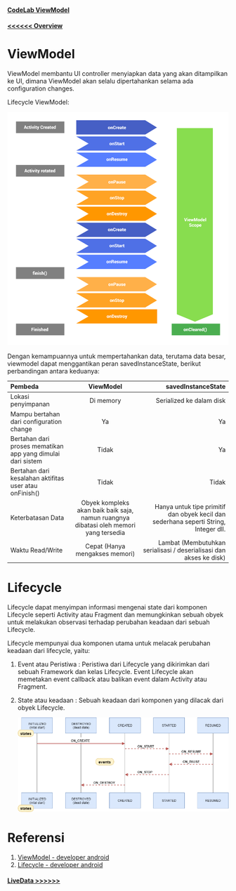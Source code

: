 #### [CodeLab ViewModel](../CodeLab/2ViewModel.md)

#### [<<<<<< Overview](1.Overview.md)

# ViewModel
ViewModel membantu UI controller menyiapkan data yang akan ditampilkan ke UI, dimana ViewModel akan selalu dipertahankan selama ada configuration changes.

Lifecycle ViewModel:

![Lifecycle ViewModel](../asset/lifecycle-viewmodel.png)

Dengan kemampuannya untuk mempertahankan data, terutama data besar, viewmodel dapat menggantikan peran savedInstanceState, berikut perbandingan antara keduanya:

| Pembeda                                                       | ViewModel    | savedInstanceState     |
| :---                                                          |    :----:    |          ---: |
| Lokasi penyimpanan                                            | Di memory    | Serialized ke dalam disk   |
| Mampu bertahan dari configuration change                      | Ya           | Ya      |
| Bertahan dari proses mematikan app yang dimulai dari sistem   | Tidak        | Ya      |
| Bertahan dari kesalahan aktifitas user atau onFinish()        | Tidak        | Tidak      |
| Keterbatasan Data                                             | Obyek kompleks akan baik baik saja, namun ruangnya dibatasi oleh memori yang tersedia        | Hanya untuk tipe primitif dan obyek kecil dan sederhana seperti String, Integer dll.      |
| Waktu Read/Write                                              | Cepat (Hanya mengakses memori)        | Lambat (Membutuhkan serialisasi / deserialisasi dan akses ke disk)      |

# Lifecycle
Lifecycle dapat menyimpan informasi mengenai state dari komponen Lifecycle seperti Activity atau Fragment dan memungkinkan sebuah obyek untuk melakukan observasi terhadap perubahan keadaan dari sebuah Lifecycle.

Lifecycle mempunyai dua komponen utama untuk melacak perubahan keadaan dari lifecycle, yaitu:
1. Event atau Peristiwa : Peristiwa dari Lifecycle yang dikirimkan dari sebuah Framework dan kelas Lifecycle. Event Lifecycle akan memetakan event callback atau balikan event dalam Activity atau Fragment.

2. State atau keadaan : Sebuah keadaan dari komponen yang dilacak dari obyek Lifecycle.

   ![Lifecycle](../asset/lifecycle.png)

# Referensi
1. [ViewModel - developer android](https://developer.android.com/topic/libraries/architecture/viewmodel)
2. [Lifecycle - developer android](https://developer.android.com/topic/libraries/architecture/lifecycle)

#### [LiveData >>>>>>](3.LiveData.md)
